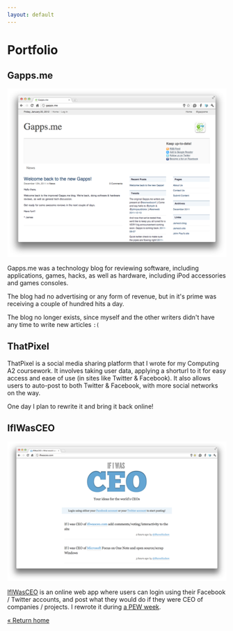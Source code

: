 ```yaml
---
layout: default
---
```


# Portfolio

<!-- Need some images! -->

## Gapps.me

![Gapps.me](./img/gappsme.png)

Gapps.me was a technology blog for reviewing software, including applications, games, hacks, as well as hardware, including iPod accessories and games consoles.

The blog had no advertising or any form of revenue, but in it's prime was receiving a couple of hundred hits a day.

The blog no longer exists, since myself and the other writers didn't have any time to write new articles `:(`

## ThatPixel

<!-- ![ThatPixel](http://placehold.it/512) -->

ThatPixel is a social media sharing platform that I wrote for my Computing A2 coursework. It involves taking user data, applying a shorturl to it for easy access and ease of use (in sites like Twitter & Facebook). It also allows users to auto-post to both Twitter & Facebook, with more social networks on the way.

One day I plan to rewrite it and bring it back online!

## IfIWasCEO

![IfIWasCEO](./img/ifiwasceocom.png)

[IfIWasCEO](http://ifiwasceo.com) is an online web app where users can login using their Facebook / Twitter accounts, and post what they would do if they were CEO of companies / projects. I rewrote it during [a PEW week](http://jdrydn.com/pew/previous/2).

[&laquo; Return home](./)